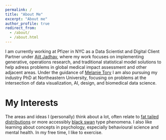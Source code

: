 ```yaml
---
permalink: /
title: "About Me"
excerpt: "About me"
author_profile: true
redirect_from: 
  - /about/
  - /about.html
---
```


I am currently working at Pfizer in NYC as a Data Scientist and Digital Client Partner under [Ajit Jadhav](https://scholar.google.com/citations?user=-4XGT3IAAAAJ&hl=en), where my work focuses on implementing generative, operations research, and traditional statistical model solutions to help adress problems in global medical impact assessment and other adjacent areas. Under the guidance of [Melanie Tory](https://scholar.google.com/citations?user=-4XGT3IAAAAJ&hl=en) I am also pursuing my industry PhD at Northeastern University, focusing on problems at the intersection of data visualization, AI, design, and biomedical data science.

My Interests
======
The areas and ideas I (personally) think about a lot, often relate to [fat tailed distributions](https://arxiv.org/abs/2001.10488) or more accessibly [black swan](https://www.randomhousebooks.com/books/176226/) type phenomena. I also like learning about concepts in psychology, especially behavioural science and mental health. In my free time, I like to exercise.

